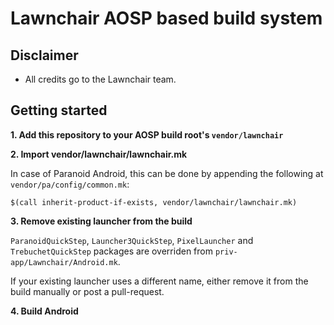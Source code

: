 # Lawnchair AOSP based build system

## Disclaimer
- All credits go to the Lawnchair team.

## Getting started
**1. Add this repository to your AOSP build root's `vendor/lawnchair`**

**2. Import vendor/lawnchair/lawnchair.mk**

In case of Paranoid Android, this can be done by appending the following at `vendor/pa/config/common.mk`:

`$(call inherit-product-if-exists, vendor/lawnchair/lawnchair.mk)`

**3. Remove existing launcher from the build**

`ParanoidQuickStep`, `Launcher3QuickStep`, `PixelLauncher` and `TrebuchetQuickStep` packages are overriden from `priv-app/Lawnchair/Android.mk`.

If your existing launcher uses a different name, either remove it from the build manually or post a pull-request.

**4. Build Android**
